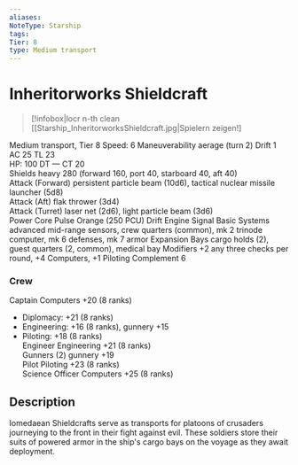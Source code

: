 ```yaml
---
aliases: 
NoteType: Starship
tags: 
Tier: 8
type: Medium transport  
---
```


# Inheritorworks Shieldcraft

> [!infobox|locr n-th clean
>  [[Starship_InheritorworksShieldcraft.jpg|Spielern zeigen!]
> 
Medium transport, Tier 8
Speed: 6
Maneuverability aerage (turn 2)
Drift 1  
AC 25
TL 23  
HP: 100
DT —
CT 20  
Shields heavy 280 (forward 160, port 40, starboard 40, aft 40)  
Attack (Forward) persistent particle beam (10d6), tactical nuclear missile launcher (5d8)  
Attack (Aft) flak thrower (3d4)  
Attack (Turret) laser net (2d6), light particle beam (3d6)  
Power Core Pulse Orange (250 PCU)
Drift Engine Signal Basic
Systems advanced mid-range sensors, crew quarters (common), mk 2 trinode computer, mk 6 defenses, mk 7 armor
Expansion Bays cargo holds (2), guest quarters (2, common), medical bay
Modifiers +2 any three checks per round, +4 Computers, +1 Piloting
Complement 6

### Crew

Captain Computers +20 (8 ranks)
  - Diplomacy: +21 (8 ranks)
  - Engineering: +16 (8 ranks), gunnery +15
  - Piloting: +18 (8 ranks)  
Engineer Engineering +21 (8 ranks)  
Gunners (2) gunnery +19  
Pilot Piloting +23 (8 ranks)  
Science Officer Computers +25 (8 ranks)

## Description

Iomedaean Shieldcrafts serve as transports for platoons of crusaders journeying to the front in their fight against evil. These soldiers store their suits of powered armor in the ship's cargo bays on the voyage as they await deployment.
